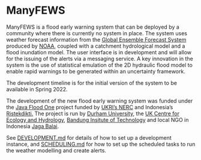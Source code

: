  # ManyFEWS
ManyFEWS is a flood early warning system that can be deployed by a community where there is currently no system in place. The system uses weather forecast information from the [Global Ensemble Forecast System](https://www.ncei.noaa.gov/products/weather-climate-models/global-ensemble-forecast) produced by [NOAA](https://www.noaa.gov), coupled with a catchment hydrological model and a flood inundation model. The user interface is in development and will allow for the issuing of the alerts via a messaging service. A key innovation in the system is the use of statistical emulation of the 2D hydraulic flood model to enable rapid warnings to be generated within an uncertainty framework.

The development timeline is for the initial version of the system to be available in Spring 2022.

The development of the new flood early warning system was funded under the [Java Flood One](https://www.durham.ac.uk/research/institutes-and-centres/hazard-risk-resilience/research/current-projects/indonesia-java-flood-one/) project funded by [UKRI’s NERC](https://nerc.ukri.org) and Indonesia’s [Ristekdikti.](http://litbangda.ristekdikti.go.id) The project is run by [Durham University](https://www.dur.ac.uk), the [UK Centre for Ecology and Hydrology](https://www.ceh.ac.uk), [Bandung Insitute of Technology](https://www.itb.ac.id) and local NGO in Indonesia [Jaga Balai](https://instagram.com/jagabalai?utm_medium=copy_link).

See [DEVELOPMENT.md](DEVELOPMENT.md) for details of how to set up a development instance, and [SCHEDULING.md](SCHEDULING.md) for how to set up the scheduled tasks to run the weather modelling and create alerts.
